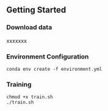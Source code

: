 ## Getting Started

### Download data
xxxxxxx

### Environment Configuration
```
conda env create -f environment.yml
```

<!-- ### Process Gene Expression Data with tSVD

```
python -m utils.data.process_gene_expr
``` -->

### Training
```
chmod +x train.sh
./train.sh
```

